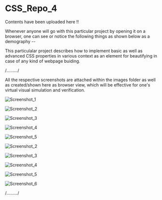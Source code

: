 # CSS_Repo_4

Contents have been uploaded here !!

Whenever anyone will go with this particular project by opening it on a browser, one can see or notice the following things as shown below as a demography --

This particulalar project describes how to implement basic as well as advanced CSS properties in various context as an element for beautifying in case of any kind of webpage buiding.


/*.........*/


All the respective screenshots are attached within the images folder as well as created/shown here as browser view, which will be effective for one's virtual visual simulation and verification.

![Screenshot_1](https://user-images.githubusercontent.com/65014749/87630761-7fe2bb80-c753-11ea-9d02-218f9fc5c1f7.png)

![Screenshot_2](https://user-images.githubusercontent.com/65014749/87630830-ac96d300-c753-11ea-9780-1ae5b82582c8.png)

![Screenshot_3](https://user-images.githubusercontent.com/65014749/87630859-c89a7480-c753-11ea-88e0-eeb64d9f774b.png)

![Screenshot_4](https://user-images.githubusercontent.com/65014749/87630896-e2d45280-c753-11ea-8a8e-d0e3b13b8165.png)

![Screenshot_5](https://user-images.githubusercontent.com/65014749/87630932-f5e72280-c753-11ea-8ca2-03036282c603.png)



![Screenshot_2](https://user-images.githubusercontent.com/65014749/87562425-a533e300-c6db-11ea-9ce5-19e33cf51d3e.png)

![Screenshot_3](https://user-images.githubusercontent.com/65014749/87562537-c5fc3880-c6db-11ea-9e85-0c99c1a892f4.png)

![Screenshot_4](https://user-images.githubusercontent.com/65014749/87562619-dad8cc00-c6db-11ea-8e5b-976194c8311f.png)

![Screenshot_5](https://user-images.githubusercontent.com/65014749/87562804-11aee200-c6dc-11ea-8d4c-1a2044170400.png)

![Screenshot_6](https://user-images.githubusercontent.com/65014749/87562879-2b502980-c6dc-11ea-8ce3-381a2bb52bd6.png)


/*.........*/
